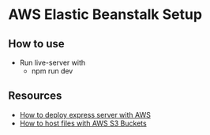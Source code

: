 # AWS Elastic Beanstalk Setup

## How to use
- Run live-server with
    - npm run dev    

## Resources
- [How to deploy express server with AWS](https://docs.aws.amazon.com/elasticbeanstalk/latest/dg/create_deploy_nodejs_express.html)
- [How to host files with AWS S3 Buckets](https://medium.com/@jstubblefield7939/serving-static-files-with-amazon-cloudfront-cdn-ccec91a985cd)


